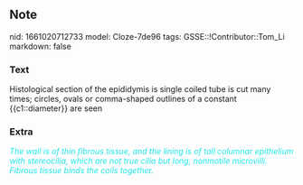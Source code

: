 ## Note
nid: 1661020712733
model: Cloze-7de96
tags: GSSE::!Contributor::Tom_Li
markdown: false

### Text
<div>
  Histological section of the epididymis is single coiled tube is
  cut many times; circles, ovals or comma-shaped outlines of a
  constant {{c1::diameter}} are seen
</div>

### Extra
<div>
  <i><font color="#1DE7E5">The wall is of thin fibrous tissue, and
  the lining is of tall columnar epithelium with stereocilia, which
  are not true cilia but long, nonmotile microvilli. Fibrous tissue
  binds the coils together.</font></i>
</div>
